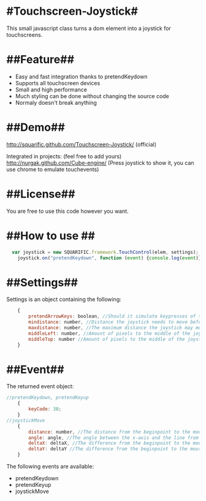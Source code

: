 #Touchscreen-Joystick#
======================

This small javascript class turns a dom element into a joystick for touchscreens.

##Feature##
===========

* Easy and fast integration thanks to pretendKeydown
* Supports all touchscreen devices
* Small and high performance
* Much styling can be done without changing the source code
* Normaly doesn't break anything

##Demo##
========

http://squarific.github.com/Touchscreen-Joystick/ (official)

Integrated in projects: (feel free to add yours)
http://nurgak.github.com/Cube-engine/ (Press joystick to show it, you can use chrome to emulate touchevents)

##License##
===========

You are free to use this code however you want.

##How to use ##
===============

```javascript
  var joystick = new SQUARIFIC.framework.TouchControl(elem, settings); //e.g. elem = document.getElementById("joystick"); settings is explained later
	joystick.on("pretendKeydown", function (event) {console.log(event)});
```

##Settings##
============

Settings is an object containing the following:
```javascript
	{
		pretendArrowKeys: boolean, //Should it simulate keypresses of the arrows, default true
		mindistance: number, //Distance the joystick needs to move before an action should be taken
		maxdistance: number, //The maximum distance the joystick may move
		middleLeft: number, //Amount of pixels to the middle of the joystick from the left
		middleTop: number //Amount of pixels to the middle of the joystick from the top
	}
```

##Event##
=========

The returned event object: 
```javascript
//pretendKeydown, pretendKeyup
	{
		keyCode: 38;
	}
//joystickMove
	{
		distance: number, //The distance from the beginpoint to the mouse
		angle: angle, //The angle between the x-axis and the line from the beginpoint to the mouse, up = -, down = +, left 180, right 0
		deltaX: deltaX, //The difference from the beginpoint to the mouse over the x-axis
		deltaY: deltaY //The difference from the beginpoint to the mouse over the y-axis
	}
```

The following events are available:
* pretendKeydown
* pretendKeyup
* joystickMove
